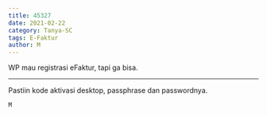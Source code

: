 ```yaml
---
title: 45327
date: 2021-02-22
category: Tanya-SC
tags: E-Faktur
author: M
---
```


WP mau registrasi eFaktur, tapi ga bisa.

---

Pastiin kode aktivasi desktop, passphrase dan passwordnya.

`M`
